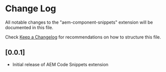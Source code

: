 # Change Log

All notable changes to the "aem-component-snippets" extension will be documented in this file.

Check [Keep a Changelog](http://keepachangelog.com/) for recommendations on how to structure this file.

## [0.0.1]

- Initial release of AEM Code Snippets extension